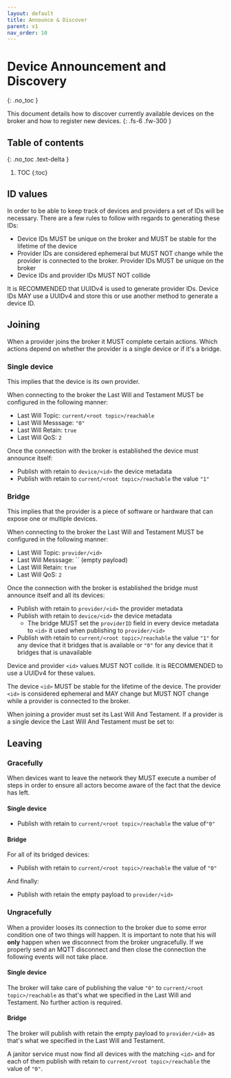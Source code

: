 ```yaml
---
layout: default
title: Announce & Discover
parent: v1
nav_order: 10
---
```


# Device Announcement and Discovery
{: .no_toc }

This document details how to discover currently available devices on the
broker and how to register new devices.
{: .fs-6 .fw-300 }

## Table of contents
{: .no_toc .text-delta }

1. TOC
{:toc}

## ID values

In order to be able to keep track of devices and providers a set of IDs will
be necessary. There are a few rules to follow with regards to generating these
IDs:

* Device IDs MUST be unique on the broker and MUST be stable for the
  lifetime of the device
* Provider IDs are considered ephemeral but MUST NOT change while the
  provider is connected to the broker. Provider IDs MUST be unique on the
  broker
* Device IDs and provider IDs MUST NOT collide

It is RECOMMENDED that UUIDv4 is used to generate provider IDs. Device IDs
MAY use a UUIDv4 and store this or use another method to generate a device
ID.

## Joining

When a provider joins the broker it MUST complete certain actions. Which
actions depend on whether the provider is a single device or if it's a
bridge.

### Single device

This implies that the device is its own provider.

When connecting to the broker the Last Will and Testament MUST be configured
in the following manner:

* Last Will Topic: `current/<root topic>/reachable`
* Last Will Messsage: `"0"`
* Last Will Retain: `true`
* Last Will QoS: `2`

Once the connection with the broker is established the device must announce
itself:

* Publish with retain to `device/<id>` the device metadata
* Publish with retain to `current/<root topic>/reachable` the value `"1"`

### Bridge

This implies that the provider is a piece of software or hardware that can
expose one or multiple devices.

When connecting to the broker the Last Will and Testament MUST be configured
in the following manner:

* Last Will Topic: `provider/<id>`
* Last Will Messsage: `` (empty payload)
* Last Will Retain: `true`
* Last Will QoS: `2`

Once the connection with the broker is established the bridge must announce
itself and all its devices:

* Publish with retain to `provider/<id>` the provider metadata
* Publish with retain to `device/<id>` the device metadata
  * The bridge MUST set the `providerID` field in every device metadata to
    `<id>` it used when publishing to `provider/<id>`
* Publish with retain to `current/<root topic>/reachable` the value `"1"` for
  any device that it bridges that is available or `"0"` for any device that it
  bridges that is unavailable

Device and provider `<id>` values MUST NOT collide. It is RECOMMENDED to
use a UUIDv4 for these values.

The device `<id>` MUST be stable for the lifetime of the device. The provider
`<id>` is considered ephemeral and MAY change but MUST NOT change while a
provider is connected to the broker.

When joining a provider must set its Last Will And Testament. If a provider is
a single device the Last Will And Testament must be set to:

## Leaving

### Gracefully

When devices want to leave the network they MUST execute a number of steps in
order to ensure all actors become aware of the fact that the device has left.

#### Single device

* Publish with retain to `current/<root topic>/reachable` the value of`"0"`

#### Bridge

For all of its bridged devices:

* Publish with retain to `current/<root topic>/reachable` the value of `"0"`

And finally:

* Publish with retain the empty payload to `provider/<id>`

### Ungracefully

When a provider looses its connection to the broker due to some error
condition one of two things will happen. It is important to note that his
will **only** happen when we disconnect from the broker ungracefully. If
we properly send an MQTT disconnect and then close the connection the
following events will not take place.

#### Single device

The broker will take care of publishing the value `"0"` to
`current/<root topic>/reachable` as that's what we specified in the Last Will
and Testament. No further action is required.

#### Bridge

The broker will publish with retain the empty payload to `provider/<id>` as
that's what we specified in the Last Will and Testament.

A janitor service must now find all devices with the matching `<id>` and for
each of them publish with retain to `current/<root topic>/reachable` the value
of `"0"`.
